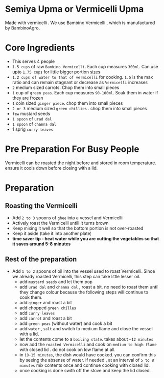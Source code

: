 # Semiya Upma or Vermicelli Upma

Made with vermicelli . We use Bambino Vermicelli , which is manufactured by BambinoAgro.

# Core Ingredients
- This serves 4 people
- `1.5 cups` of raw `Bambino Vermicelli`. Each cup measures `300ml`. Can use upto `1.75 cups` for little bigger portion sizes
- `1.2 cups of water to that of vermicelli` for cooking. `1.5` is the max ratio and can remain stagnant or decrease as `Vermicelli` increases
- `2` medium sized carrots. Chop them into small pieces
- `1` cup of `green peas`. Each cup measures `90-100ml`. Soak them in water if they are frozen
- `1` coin sized `ginger piece`. chop them into small pieces
- `2 or 3` medium sized `green chillies` . chop them into small pieces
- `few` mustard seeds
- `1 spoon` of `urad dal`
- `1 spoon` of `channa dal`
-  1 sprig `curry leaves`

# Pre Preparation For Busy People
Vermicelli can be roasted the night before and stored in room temperature. ensure it cools down before closing with a lid.

# Preparation

 ## Roasting the Vermicelli
  - Add `2 to 3` spoons of `ghee` into a vessel and Vermicelli
  - Actively roast the Vermicelli untill it turns brown
  - Keep mixing it well so that the bottom portion is not over-roasted
  - Keep it aside (take it into another plate)
  - **time saver tip - heat water while you are cutting the vegetables so that it saves around 5-8 minutes**

 ## Rest of the preparation

 - Add `1 to 2` spoons of oil into the vessel used to roast Vermicelli. Since we already roasted Vermicelli, this step can take little lesser oil.
    - add `mustard seeds` and let them pop
    - add `urad dal` and `channa dal` , roast a bit. no need to roast them until they change colour because the following steps will continue to cook them.
    - add `ginger` and roast a bit
    - add chopped `green chilles`
    - add `curry leaves`
    - add `carrot` and roast a bit
    - add `green peas` (without water) and cook a bit
    - add `water` , `salt` and switch to medium flame and close the vessel with a lid. 
    - let the contents come to a `boiling state`. takes about `~12 minutes`
    - now add the `roasted Vermicelli` and cook on `medium to high flame` with closed lid . do not cook on low flame at all.
    - in `10-15 minutes`, the dish would have cooked. you can confirm this by seeing the absense of water. if needed , at an interval of `5 to 8 minutes` mix contents once and continue cooking with closed lid.
    - once cooking is done swith off the stove and keep the lid closed.
